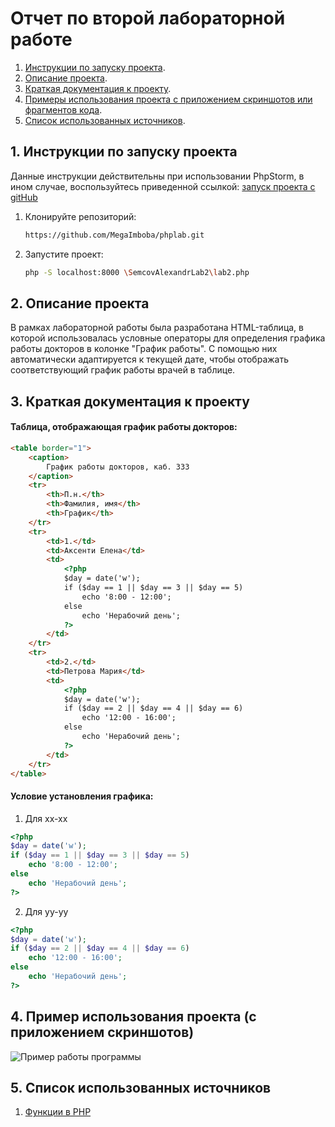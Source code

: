 # Отчет по второй лабораторной работе

1. [Инструкции по запуску проекта](#1-инструкции-по-запуску-проекта).
2. [Описание проекта](#2-описание-проекта).
3. [Краткая документация к проекту](#3-краткая-документация-к-проекту).
4. [Примеры использования проекта с приложением скриншотов или фрагментов кода](#4-пример-использования-проекта-с-приложением-скриншотов).
5. [Список использованных источников](#5-список-использованных-источников).

## 1. Инструкции по запуску проекта

Данные инструкции действительны при использовании PhpStorm, в ином случае, воспользуйтесь приведенной ссылкой:
[запуск проекта с gitHub](https://www.youtube.com/watch?v=6N6JFynR0gM)

1. Клонируйте репозиторий:
   ```bash
   https://github.com/MegaImboba/phplab.git
2. Запустите проект:
   <!-- Если у вас есть веб-сервер (например, Apache или Nginx), настройте его так, чтобы корневой каталог указывал на
   каталог вашего проекта.  
   Если у вас нет веб-сервера, вы можете использовать встроенный сервер PHP для тестирования: -->
   ```bash 
   php -S localhost:8000 \SemcovAlexandrLab2\lab2.php

## 2. Описание проекта

В рамках лабораторной работы была разработана HTML-таблица, в которой использовалась условные операторы для определения графика работы докторов в колонке "График работы". С помощью них автоматически адаптируется к текущей дате, чтобы отображать соответствующий график работы врачей в таблице.

## 3. Краткая документация к проекту

#### Таблица, отображающая график работы докторов:

```html
<table border="1">
    <caption>
        График работы докторов, каб. 333
    </caption>
    <tr>
        <th>П.н.</th>
        <th>Фамилия, имя</th>
        <th>График</th>
    </tr>
    <tr>
        <td>1.</td>
        <td>Аксенти Елена</td>
        <td>
            <?php
            $day = date('w');
            if ($day == 1 || $day == 3 || $day == 5)
                echo '8:00 - 12:00';
            else
                echo 'Нерабочий день';
            ?>
        </td>
    </tr>
    <tr>
        <td>2.</td>
        <td>Петрова Мария</td>
        <td>
            <?php
            $day = date('w');
            if ($day == 2 || $day == 4 || $day == 6)
                echo '12:00 - 16:00';
            else
                echo 'Нерабочий день';
            ?>
        </td>
    </tr>
</table>
```

#### Условие установления графика:

1. Для xx-xx
```php
<?php
$day = date('w');
if ($day == 1 || $day == 3 || $day == 5)
    echo '8:00 - 12:00';
else
    echo 'Нерабочий день';
?>
```

2. Для yy-yy
```php
<?php
$day = date('w');
if ($day == 2 || $day == 4 || $day == 6)
    echo '12:00 - 16:00';
else
    echo 'Нерабочий день';
?>
```

## 4. Пример использования проекта (с приложением скриншотов)

![Пример работы программы](sample.png)

## 5. Список использованных источников

1. [Функции в PHP](https://www.php.net/manual/ru/functions.user-defined.php)
